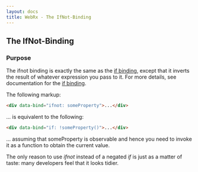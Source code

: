 ```yaml
---
layout: docs
title: WebRx - The IfNot-Binding
---
```

## The IfNot-Binding

### Purpose

The ifnot binding is exactly the same as the [if binding](/docs/if-binding.html#start), except that it inverts the result of whatever expression you pass to it. For more details, see documentation for the [if binding](/docs/if-binding.html#start).

The following markup:

```html
<div data-bind="ifnot: someProperty">...</div>
```

… is equivalent to the following:

```html
<div data-bind="if: !someProperty()">...</div>
```

… assuming that someProperty is observable and hence you need to invoke it as a function to obtain the current value.

The only reason to use *ifnot* instead of a negated *if* is just as a matter of taste: many developers feel that it looks tidier.